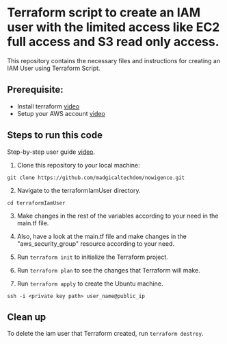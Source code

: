 # Terraform script to create an IAM user with the limited access like EC2 full access and S3 read only access.

This repository contains the necessary files and instructions for creating an IAM User using Terraform Script.

## Prerequisite:

- Install terraform [video](https://www.youtube.com/watch?v=Cn6xYf0QJME&t=8s)
- Setup your AWS account [video](https://www.youtube.com/watch?v=XhW17g73fvY&t=357s)


## Steps to run this code


Step-by-step user guide [video](https://drive.google.com/file/d/1wWTR1P95VEQt2UlxRsg0qW5tU9r9Lo6g/view?usp=drive_link).

1. Clone this repository to your local machine:

```
git clone https://github.com/madgicaltechdom/nowigence.git
```

2. Navigate to the terraformIamUser directory.

```
cd terraformIamUser
```



3. Make changes in the rest of the variables according to your need in the main.tf file.

4. Also, have a look at the main.tf file and make changes in the "aws_security_group" resource according to your need.

5. Run `terraform init` to initialize the Terraform project.

6. Run `terraform plan` to see the changes that Terraform will make.

7. Run `terraform apply` to create the Ubuntu machine.

```
ssh -i <private key path> user_name@public_ip
```

## Clean up

To delete the iam user that Terraform created, run `terraform destroy`.
